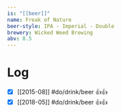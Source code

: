 ```yaml
---
is: "[[beer]]"
name: Freak of Nature
beer-style: IPA - Imperial - Double
brewery: Wicked Weed Brewing
abv: 8.5
---
```

# Log
- [x] [[2015-08]] #do/drink/beer 👍👍
- [x] [[2018-05]] #do/drink/beer 👍👍
